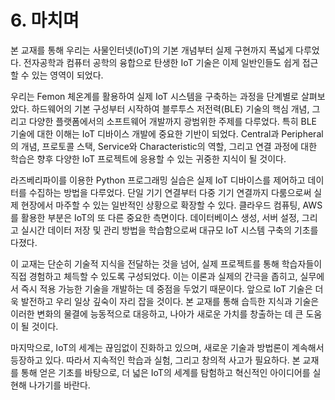 # 6. 마치며

본 교재를 통해 우리는 사물인터넷(IoT)의 기본 개념부터 실제 구현까지 폭넓게 다루었다. 전자공학과 컴퓨터 공학의 융합으로 탄생한 IoT 기술은 이제 일반인들도 쉽게 접근할 수 있는 영역이 되었다.

우리는 Femon 체온계를 활용하여 실제 IoT 시스템을 구축하는 과정을 단계별로 살펴보았다. 하드웨어의 기본 구성부터 시작하여 블루투스 저전력(BLE) 기술의 핵심 개념, 그리고 다양한 플랫폼에서의 소프트웨어 개발까지 광범위한 주제를 다루었다. 특히 BLE 기술에 대한 이해는 IoT 디바이스 개발에 중요한 기반이 되었다. Central과 Peripheral의 개념, 프로토콜 스택, Service와 Characteristic의 역할, 그리고 연결 과정에 대한 학습은 향후 다양한 IoT 프로젝트에 응용할 수 있는 귀중한 지식이 될 것이다.

라즈베리파이를 이용한 Python 프로그래밍 실습은 실제 IoT 디바이스를 제어하고 데이터를 수집하는 방법을 다루었다. 단일 기기 연결부터 다중 기기 연결까지 다룸으로써 실제 현장에서 마주할 수 있는 일반적인 상황으로 확장할 수 있다. 클라우드 컴퓨팅, AWS를 활용한 부분은 IoT의 또 다른 중요한 측면이다. 데이터베이스 생성, 서버 설정, 그리고 실시간 데이터 저장 및 관리 방법을 학습함으로써 대규모 IoT 시스템 구축의 기초를 다졌다.

이 교재는 단순히 기술적 지식을 전달하는 것을 넘어, 실제 프로젝트를 통해 학습자들이 직접 경험하고 체득할 수 있도록 구성되었다. 이는 이론과 실제의 간극을 좁히고, 실무에서 즉시 적용 가능한 기술을 개발하는 데 중점을 두었기 때문이다. 앞으로 IoT 기술은 더욱 발전하고 우리 일상 깊숙이 자리 잡을 것이다. 본 교재를 통해 습득한 지식과 기술은 이러한 변화의 물결에 능동적으로 대응하고, 나아가 새로운 가치를 창출하는 데 큰 도움이 될 것이다.

마지막으로, IoT의 세계는 끊임없이 진화하고 있으며, 새로운 기술과 방법론이 계속해서 등장하고 있다. 따라서 지속적인 학습과 실험, 그리고 창의적 사고가 필요하다. 본 교재를 통해 얻은 기초를 바탕으로, 더 넓은 IoT의 세계를 탐험하고 혁신적인 아이디어를 실현해 나가기를 바란다.